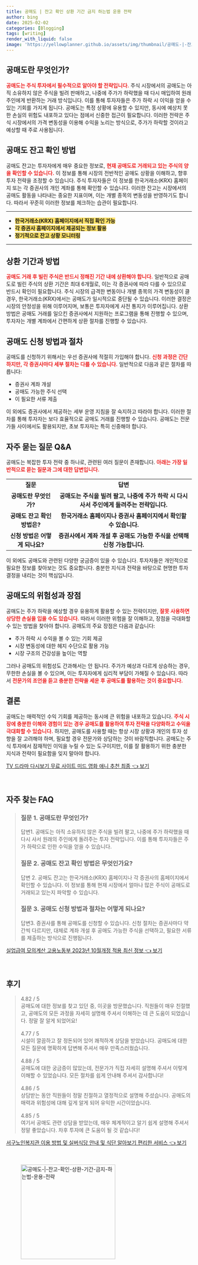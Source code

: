 ```yaml
---
title: 공매도 | 잔고 확인 상환 기간 금지 하는법 운용 전략
author: bing
date: 2025-02-02
categories: [Blogging]
tags: [writing]
render_with_liquid: false
image: 'https://yellowplanner.github.io/assets/img/thumbnail/공매도-|-잔고-확인-상환-기간-금지-하는법-운용-전략.webp'
---
```



<h2 id='공매도_개념'>공매도란 무엇인가?</h2>

<p><b><span style="color: #ee2323;">공매도는 주식 투자에서 필수적으로 알아야 할 전략입니다.</span></b> 주식 시장에서의 공매도는 아직 소유하지 않은 주식을 빌려 판매하고, 나중에 주가가 하락했을 때 다시 매입하여 원래 주인에게 반환하는 거래 방식입니다. 이를 통해 투자자들은 주가 하락 시 이익을 얻을 수 있는 기회를 가지게 됩니다. 공매도는 특정 상황에 유용할 수 있지만, 동시에 예상치 못한 손실의 위험도 내포하고 있다는 점에서 신중한 접근이 필요합니다. 이러한 전략은 주식 시장에서의 가격 변동성을 이용해 수익을 노리는 방식으로, 주가가 하락할 것이라고 예상할 때 주로 사용됩니다.</p>

<h2 id='공매도_잔고_확인'>공매도 잔고 확인 방법</h2>

<p>공매도 잔고는 투자자에게 매우 중요한 정보로, <b><span style="color: #ee2323;">현재 공매도로 거래되고 있는 주식의 양을 확인할 수 있습니다.</span></b> 이 정보를 통해 시장의 전반적인 공매도 상황을 이해하고, 향후 투자 전략을 조정할 수 있습니다. 주식 투자자들은 이 정보를 한국거래소(KRX) 홈페이지 또는 각 증권사의 개인 계좌를 통해 확인할 수 있습니다. 이러한 잔고는 시장에서의 공매도 활동을 나타내는 중요한 지표이며, 이는 개별 종목의 변동성을 반영하기도 합니다. 따라서 꾸준히 이러한 정보를 체크하는 습관이 필요합니다.</p>

<hr />

<ul>
    <li><b><span style="background-color: #ffe066;">한국거래소(KRX) 홈페이지에서 직접 확인 가능</span></b></li>
    <li><b><span style="background-color: #ffe066;">각 증권사 홈페이지에서 제공되는 정보 활용</span></b></li>
    <li><b><span style="background-color: #ffe066;">정기적으로 잔고 상황 모니터링</span></b></li>
</ul>

<hr />

<h2 id='상환_기간과_방법'>상환 기간과 방법</h2>

<p><b><span style="color: #ee2323;">공매도 거래 후 빌린 주식은 반드시 정해진 기간 내에 상환해야 합니다.</span></b> 일반적으로 공매도로 빌린 주식의 상환 기간은 최대 6개월로, 이는 각 증권사에 따라 다를 수 있으므로 반드시 확인이 필요합니다. 주식 시장의 급격한 변동이나 개별 종목의 가격 변동성이 클 경우, 한국거래소(KRX)에서는 공매도가 일시적으로 중단될 수 있습니다. 이러한 결정은 시장의 안정성을 위해 이루어지며, 보통은 투자자에게 사전 통지가 이루어집니다. 상환 방법은 공매도 거래를 일으킨 증권사에서 지원하는 프로그램을 통해 진행할 수 있으며, 투자자는 개별 계좌에서 간편하게 상환 절차를 진행할 수 있습니다.</p>

<h2 id='공매도_신청_및_절차'>공매도 신청 방법과 절차</h2>

<p>공매도를 신청하기 위해서는 우선 증권사에 적절히 가입해야 합니다. <b><span style="color: #ee2323;">신청 과정은 간단하지만, 각 증권사마다 세부 절차는 다를 수 있습니다.</span></b> 일반적으로 다음과 같은 절차를 따릅니다:</p>

<ul>
    <li>증권사 계좌 개설</li>
    <li>공매도 가능한 주식 선택</li>
    <li>이 필요한 서류 제출</li>
</ul>

<p>이 외에도 증권사에서 제공하는 세부 운영 지침을 잘 숙지하고 따라야 합니다. 이러한 절차를 통해 투자자는 보다 효율적으로 공매도 거래를 진행할 수 있습니다. 공매도는 전문가들 사이에서도 활용되지만, 초보 투자자는 특히 신중해야 합니다.</p>

<h2 id='자주_묻는_질문'>자주 묻는 질문 Q&A</h2>

<p>공매도는 복잡한 투자 전략 중 하나로, 관련된 여러 질문이 존재합니다. <b><span style="color: #ee2323;">아래는 가장 일반적으로 묻는 질문과 그에 대한 답변입니다.</span></b></p>

<table>
    <tr>
        <td style="text-align: center; height: 17px;"><b>질문</b></td>
        <td style="text-align: center; height: 17px;"><b>답변</b></td>
    </tr>
    <tr>
        <td style="text-align: center; height: 17px;"><b>공매도란 무엇인가?</b></td>
        <td style="text-align: center; height: 17px;"><b>공매도는 주식을 빌려 팔고, 나중에 주가 하락 시 다시 사서 주인에게 돌려주는 전략입니다.</b></td>
    </tr>
    <tr>
        <td style="text-align: center; height: 17px;"><b>공매도 잔고 확인 방법은?</b></td>
        <td style="text-align: center; height: 17px;"><b>한국거래소 홈페이지나 증권사 홈페이지에서 확인할 수 있습니다.</b></td>
    </tr>
    <tr>
        <td style="text-align: center; height: 17px;"><b>신청 방법은 어떻게 되나요?</b></td>
        <td style="text-align: center; height: 17px;"><b>증권사에서 계좌 개설 후 공매도 가능한 주식을 선택해 신청 가능합니다.</b></td>
    </tr>
</table>

<p>이 외에도 공매도와 관련된 다양한 궁금증이 있을 수 있습니다. 투자자들은 개인적으로 필요한 정보를 찾아보는 것도 중요합니다. 충분한 지식과 전략을 바탕으로 현명한 투자 결정을 내리는 것이 핵심입니다.</p>

<h2 id='공매도_위험성과_장점'>공매도의 위험성과 장점</h2>

<p>공매도는 주가 하락을 예상할 경우 유용하게 활용할 수 있는 전략이지만, <b><span style="color: #ee2323;">잘못 사용하면 상당한 손실을 입을 수도 있습니다.</span></b> 따라서 이러한 위험을 잘 이해하고, 장점을 극대화할 수 있는 방법을 찾아야 합니다. 공매도의 주요 장점은 다음과 같습니다:</p>

<ul>
    <li>주가 하락 시 수익을 볼 수 있는 기회 제공</li>
    <li>시장 변동성에 대한 헤지 수단으로 활용 가능</li>
    <li>시장 구조의 건강성을 높이는 역할</li>
</ul>

<p>그러나 공매도의 위험성도 간과해서는 안 됩니다. 주가가 예상과 다르게 상승하는 경우, 무한한 손실을 볼 수 있으며, 이는 투자자에게 심리적 부담이 가해질 수 있습니다. 따라서 <b><span style="color: #ee2323;">전문가의 조언을 듣고 충분한 전략을 세운 후 공매도를 활용하는 것이 중요합니다.</span></b></p>

<h2 id='결론'>결론</h2>

<p>공매도는 매력적인 수익 기회를 제공하는 동시에 큰 위험을 내포하고 있습니다. <b><span style="color: #ee2323;">주식 시장에 충분한 이해와 경험이 있는 경우 공매도를 활용하여 투자 전략을 다양화하고 수익을 극대화할 수 있습니다.</span></b> 하지만, 공매도를 사용할 때는 항상 시장 상황과 개인의 투자 성향을 잘 고려해야 하며, 필요할 경우 전문가와 상담하는 것이 바람직합니다. 공매도는 주식 투자에서 잠재적인 이익을 누릴 수 있는 도구이지만, 이를 잘 활용하기 위한 충분한 지식과 전략이 필요함을 잊지 말아야 합니다.</p>


<p><a class="click-button" title="TV 드라마 다시보기 무료 사이트 미드 영화 애니 추천 최종" href="https://yellowplanner.github.io/posts/TV-%EB%93%9C%EB%9D%BC%EB%A7%88-%EB%8B%A4%EC%8B%9C%EB%B3%B4%EA%B8%B0-%EB%AC%B4%EB%A3%8C-%EC%82%AC%EC%9D%B4%ED%8A%B8-%EB%AF%B8%EB%93%9C-%EC%98%81%ED%99%94-%EC%95%A0%EB%8B%88-%EC%B6%94%EC%B2%9C-%EC%B5%9C%EC%A2%85/" rel="dofollow">TV 드라마 다시보기 무료 사이트 미드 영화 애니 추천 최종 👈 보기</a></p><br>
<h2 id='자주_찾는_FAQ'>자주 찾는 FAQ</h2>
<div itemscope="" itemtype="https://schema.org/FAQPage"> 
<blockquote> 
<div itemscope="" itemprop="mainEntity" itemtype="https://schema.org/Question"> 
<h3 itemprop="name">질문 1. 공매도란 무엇인가?</h3> 
<div itemscope="" itemprop="acceptedAnswer" itemtype="https://schema.org/Answer"> 
<span itemprop="text"> 
<p>답변1. 공매도는 아직 소유하지 않은 주식을 빌려 팔고, 나중에 주가 하락했을 때 다시 사서 원래의 주인에게 돌려주는 투자 전략입니다. 이를 통해 투자자들은 주가 하락으로 인한 수익을 얻을 수 있습니다.</p> 
</span> 
</div> 
</div> 

<div itemscope="" itemprop="mainEntity" itemtype="https://schema.org/Question"> 
<h3 itemprop="name">질문 2. 공매도 잔고 확인 방법은 무엇인가요?</h3> 
<div itemscope="" itemprop="acceptedAnswer" itemtype="https://schema.org/Answer"> 
<span itemprop="text"> 
<p>답변 2. 공매도 잔고는 한국거래소(KRX) 홈페이지나 각 증권사의 홈페이지에서 확인할 수 있습니다. 이 정보를 통해 현재 시장에서 얼마나 많은 주식이 공매도로 거래되고 있는지 파악할 수 있습니다.</p> 
</span> 
</div> 
</div> 

<div itemscope="" itemprop="mainEntity" itemtype="https://schema.org/Question"> 
<h3 itemprop="name">질문 3. 공매도 신청 방법과 절차는 어떻게 되나요?</h3> 
<div itemscope="" itemprop="acceptedAnswer" itemtype="https://schema.org/Answer"> 
<span itemprop="text"> 
<p>답변3. 증권사를 통해 공매도를 신청할 수 있습니다. 신청 절차는 증권사마다 약간씩 다르지만, 대체로 계좌 개설 후 공매도 가능한 주식을 선택하고, 필요한 서류를 제출하는 방식으로 진행됩니다.</p> 
</span> 
</div> 
</div> 
</blockquote> 
</div>
<p><a class="click-button" title="실업급여 모의계산 고용노동부 2023년 10월개정 적용 최신 정보" href="https://yellowplanner.github.io/posts/%EC%8B%A4%EC%97%85%EA%B8%89%EC%97%AC-%EB%AA%A8%EC%9D%98%EA%B3%84%EC%82%B0-%EA%B3%A0%EC%9A%A9%EB%85%B8%EB%8F%99%EB%B6%80-2023%EB%85%84-10%EC%9B%94%EA%B0%9C%EC%A0%95-%EC%A0%81%EC%9A%A9-%EC%B5%9C%EC%8B%A0-%EC%A0%95%EB%B3%B4/" rel="dofollow">실업급여 모의계산 고용노동부 2023년 10월개정 적용 최신 정보 👈 보기</a></p><br>
<h2 id='후기'>후기</h2>
<div itemscope itemtype="https://schema.org/Product">
  <blockquote>
  <div itemprop="review" itemscope itemtype="https://schema.org/Review">
      <div itemprop="reviewRating" itemscope itemtype="https://schema.org/Rating"> <span itemprop="ratingValue">4.82</span> / <span itemprop="bestRating">5</span> </div>
      <span itemprop="reviewBody">공매도에 대한 정보를 찾고 있던 중, 이곳을 방문했습니다. 직원들이 매우 친절했고, 공매도의 모든 과정을 자세히 설명해 주셔서 이해하는 데 큰 도움이 되었습니다. 정말 잘 알게 되었어요!</span>
  </div>
  <br>
  <div itemprop="review" itemscope itemtype="https://schema.org/Review">
      <div itemprop="reviewRating" itemscope itemtype="https://schema.org/Rating"> <span itemprop="ratingValue">4.77</span> / <span itemprop="bestRating">5</span> </div>
      <span itemprop="reviewBody">시설이 깔끔하고 잘 정돈되어 있어 쾌적하게 상담을 받았습니다. 공매도에 대한 모든 질문에 명확하게 답변해 주셔서 매우 만족스러웠습니다.</span>
  </div>
  <br>
  <div itemprop="review" itemscope itemtype="https://schema.org/Review">
      <div itemprop="reviewRating" itemscope itemtype="https://schema.org/Rating"> <span itemprop="ratingValue">4.88</span> / <span itemprop="bestRating">5</span> </div>
      <span itemprop="reviewBody">공매도에 대한 궁금증이 많았는데, 전문가가 직접 자세히 설명해 주셔서 이렇게 이해할 수 있었습니다. 모든 절차를 쉽게 안내해 주셔서 감사합니다!</span>
  </div>
  <br>
  <div itemprop="review" itemscope itemtype="https://schema.org/Review">
      <div itemprop="reviewRating" itemscope itemtype="https://schema.org/Rating"> <span itemprop="ratingValue">4.86</span> / <span itemprop="bestRating">5</span> </div>
      <span itemprop="reviewBody">상담받는 동안 직원들이 정말 친절하고 열정적으로 설명해 주셨습니다. 공매도의 매력과 위험성에 대해 깊게 알게 되어 유익한 시간이었습니다.</span>
  </div>
  <br>
  <div itemprop="review" itemscope itemtype="https://schema.org/Review">
      <div itemprop="reviewRating" itemscope itemtype="https://schema.org/Rating"> <span itemprop="ratingValue">4.85</span> / <span itemprop="bestRating">5</span> </div>
      <span itemprop="reviewBody">여기서 공매도 관련 상담을 받았는데, 매우 체계적이고 알기 쉽게 설명해 주셔서 정말 좋았습니다. 차후 투자에 큰 도움이 될 것 같습니다!</span>
  </div>
  </blockquote>
</div>
<p><a class="click-button" title="서구노인복지관 이용 방법 및 실버식당 안내 및 식단 알아보기 편리한 서비스" href="https://yellowplanner.github.io/posts/%EC%84%9C%EA%B5%AC%EB%85%B8%EC%9D%B8%EB%B3%B5%EC%A7%80%EA%B4%80-%EC%9D%B4%EC%9A%A9-%EB%B0%A9%EB%B2%95-%EB%B0%8F-%EC%8B%A4%EB%B2%84%EC%8B%9D%EB%8B%B9-%EC%95%88%EB%82%B4-%EB%B0%8F-%EC%8B%9D%EB%8B%A8-%EC%95%8C%EC%95%84%EB%B3%B4%EA%B8%B0-%ED%8E%B8%EB%A6%AC%ED%95%9C-%EC%84%9C%EB%B9%84%EC%8A%A4/" rel="dofollow">서구노인복지관 이용 방법 및 실버식당 안내 및 식단 알아보기 편리한 서비스 👈 보기</a></p><br>
<figure class="image"><img src="https://yellowplanner.github.io/assets/img/thumbnail/공매도-|-잔고-확인-상환-기간-금지-하는법-운용-전략.webp" alt="공매도-|-잔고-확인-상환-기간-금지-하는법-운용-전략" width="256" height="256"></figure>